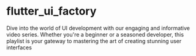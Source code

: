 # flutter_ui_factory
 Dive into the world of UI development with our engaging and informative video series. Whether you're a beginner or a seasoned developer, this playlist is your gateway to mastering the art of creating stunning user interfaces
